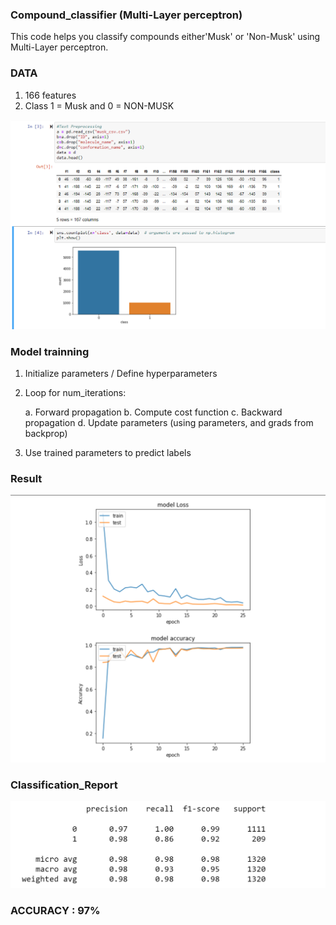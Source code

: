 ### Compound_classifier (Multi-Layer perceptron)

This code helps you classify compounds either'Musk' or 'Non-Musk' using Multi-Layer perceptron.

### DATA
1. 166 features
2. Class 1 = Musk and 0 = NON-MUSK
<img src = "https://github.com/taran12345/compound_classifier_Neural_Network/blob/master/Dataset.png">

### Model trainning
 1. Initialize parameters / Define hyperparameters
 2. Loop for num_iterations:
     
     a. Forward propagation
     b. Compute cost function
     c. Backward propagation
     d. Update parameters (using parameters, and grads from backprop) 
 4. Use trained parameters to predict labels

### Result
<img src = "https://github.com/taran12345/compound_classifier_Neural_Network/blob/master/graphical_representation.png">

### Classification_Report
<img src = "https://github.com/taran12345/compound_classifier_Neural_Network/blob/master/Classification_report.png">

### ACCURACY : 97%
